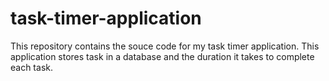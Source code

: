 # task-timer-application

This repository contains the souce code for my task timer application.
This application stores task in a database and the duration it takes to complete each task.
